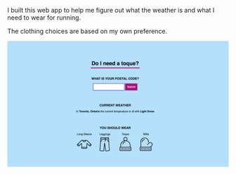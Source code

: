 I built this web app to help me figure out what the weather is and what I need to wear for running. 

The clothing choices are based on my own preference.

<img src="assets/screenshot.png" alt="Screen shot of app">